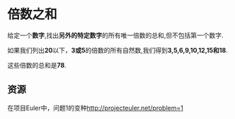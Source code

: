 # 倍数之和

给定一个**数字**,找出**另外的特定数字**的所有唯一倍数的总和,但不包括第一个数字.

如果我们列出**20**以下，**3或5**的倍数的所有自然数,我们得到**3,5,6,9,10,12,15和18**.

这些倍数的总和是**78**.

## 资源

在项目Euler中，问题1的变种<http://projecteuler.net/problem=1>
